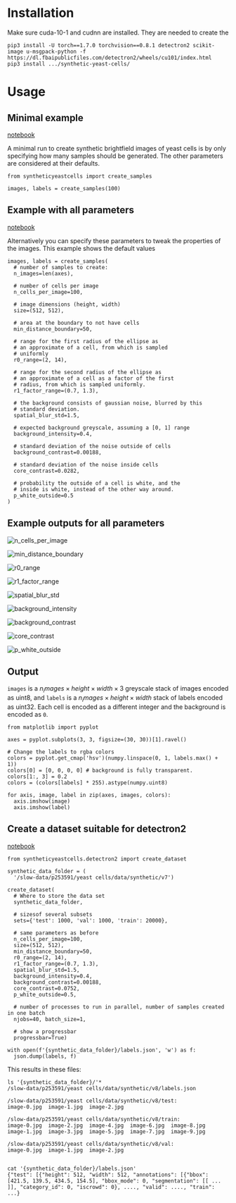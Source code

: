 # Installation

Make sure cuda-10-1 and cudnn are installed. They are needed to create the 

    pip3 install -U torch==1.7.0 torchvision==0.8.1 detectron2 scikit-image u-msgpack-python -f https://dl.fbaipublicfiles.com/detectron2/wheels/cu101/index.html
    pip3 install .../synthetic-yeast-cells/

# Usage

## Minimal example

[notebook](notebooks/Example%20synthetic%20samples.ipynb)

A minimal run to create synthetic brightfield images of
yeast cells is by only specifying how many samples should
be generated. The other parameters are considered at their
defaults.

```python3
from syntheticyeastcells import create_samples

images, labels = create_samples(100)
```

## Example with all parameters

[notebook](notebooks/Example%20parameter%20settings.ipynb)

Alternatively you can specify these parameters to tweak
the properties of the images. This example shows the
default values

```python3
images, labels = create_samples(
  # number of samples to create:
  n_images=len(axes),

  # number of cells per image
  n_cells_per_image=100,

  # image dimensions (height, width)
  size=(512, 512),

  # area at the boundary to not have cells
  min_distance_boundary=50,

  # range for the first radius of the ellipse as
  # an approximate of a cell, from which is sampled
  # uniformly
  r0_range=(2, 14),

  # range for the second radius of the ellipse as
  # an approximate of a cell as a factor of the first
  # radius, from which is sampled uniformly.
  r1_factor_range=(0.7, 1.3),

  # the background consists of gaussian noise, blurred by this
  # standard deviation.
  spatial_blur_std=1.5,

  # expected background greyscale, assuming a [0, 1] range
  background_intensity=0.4,

  # standard deviation of the noise outside of cells
  background_contrast=0.00188,

  # standard deviation of the noise inside cells
  core_contrast=0.0282,

  # probability the outside of a cell is white, and the
  # inside is white, instead of the other way around.
  p_white_outside=0.5
)
```

## Example outputs for all parameters

![n_cells_per_image](images/example-settings-n_cells_per_image.png)

![min_distance_boundary](images/example-settings-min_distance_boundary.png)

![r0_range](images/example-settings-r0_range.png)

![r1_factor_range](images/example-settings-r1_factor_range.png)

![spatial_blur_std](images/example-settings-spatial_blur_std.png)

![background_intensity](images/example-settings-background_intensity.png)

![background_contrast](images/example-settings-background_contrast.png)

![core_contrast](images/example-settings-core_contrast.png)

![p_white_outside](images/example-settings-p_white_outside.png)

## Output

`images` is a $n_images \times height \times width \times 3$ greyscale stack of images encoded as uint8,
and `labels` is a $n_images \times height \times width$ stack of labels encoded as uint32. Each cell
is encoded as a different integer and the background is encoded as `0`.

```python3
from matplotlib import pyplot

axes = pyplot.subplots(3, 3, figsize=(30, 30))[1].ravel()

# Change the labels to rgba colors
colors = pyplot.get_cmap('hsv')(numpy.linspace(0, 1, labels.max() + 1))
colors[0] = [0, 0, 0, 0] # background is fully transparent.
colors[1:, 3] = 0.2
colors = (colors[labels] * 255).astype(numpy.uint8)

for axis, image, label in zip(axes, images, colors):
  axis.imshow(image)
  axis.imshow(label)
```

## Create a dataset suitable for detectron2

[notebook](notebooks/Create%20a%20data%20set%20for%20detectron2%20Mask-RCNN.ipynb)

```python3
from syntheticyeastcells.detectron2 import create_dataset

synthetic_data_folder = (
  '/slow-data/p253591/yeast cells/data/synthetic/v7')

create_dataset(
  # Where to store the data set
  synthetic_data_folder,

  # sizesof several subsets
  sets={'test': 1000, 'val': 1000, 'train': 20000},

  # same parameters as before
  n_cells_per_image=100,
  size=(512, 512),
  min_distance_boundary=50,
  r0_range=(2, 14),
  r1_factor_range=(0.7, 1.3),
  spatial_blur_std=1.5,
  background_intensity=0.4,
  background_contrast=0.00188,
  core_contrast=0.0752,
  p_white_outside=0.5,

  # number of processes to run in parallel, number of samples created in one batch
  njobs=40, batch_size=1,

  # show a progressbar
  progressbar=True)

with open(f'{synthetic_data_folder}/labels.json', 'w') as f:
  json.dump(labels, f)
```

This results in these files:

    ls '{synthetic_data_folder}/'*    
    /slow-data/p253591/yeast cells/data/synthetic/v8/labels.json

    /slow-data/p253591/yeast cells/data/synthetic/v8/test:
    image-0.jpg  image-1.jpg  image-2.jpg

    /slow-data/p253591/yeast cells/data/synthetic/v8/train:
    image-0.jpg  image-2.jpg  image-4.jpg  image-6.jpg  image-8.jpg
    image-1.jpg  image-3.jpg  image-5.jpg  image-7.jpg  image-9.jpg

    /slow-data/p253591/yeast cells/data/synthetic/v8/val:
    image-0.jpg  image-1.jpg  image-2.jpg
    
    
    cat '{synthetic_data_folder}/labels.json'
    {"test": [{"height": 512, "width": 512, "annotations": [{"bbox": [421.5, 139.5, 434.5, 154.5], "bbox_mode": 0, "segmentation": [[ ... ]], "category_id": 0, "iscrowd": 0}, ...., "valid": ...., "train": ...}

